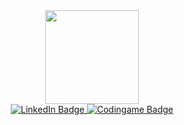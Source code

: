 <div id="header" align="center">
  <img src="https://s3-us-west-2.amazonaws.com/cbi-image-service-prd/original/251b88f5-8bbb-4a88-aaca-118ec4485c78.jfif" width="150"/>
</div>
<div id="badges" align="center">
  <a href="https://www.linkedin.com/in/karlisgrants/">
    <img src="https://img.shields.io/badge/LinkedIn-blue" alt="LinkedIn Badge"/>
  </a>  
  <a href="https://www.codingame.com/profile/cc87f6e9480d6282fc64ba583f66c6b65528705">
    <img src="https://img.shields.io/badge/CodinGame-Papa__Carlos-Yellow" alt="Codingame Badge"/>
  </a>
</div>

